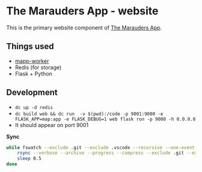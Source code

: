 # The Marauders App - website
This is the primary website component of [The Marauders App](https://mapp.betterinformatics.com).

## Things used
- [mapp-worker](https://github.com/compsoc-edinburgh/mapp-worker)
- Redis (for storage)
- Flask + Python

## Development

- `dc up -d redis`
- `dc build web && dc run  -v $(pwd):/code -p 9001:9000 -e FLASK_APP=map:app -e FLASK_DEBUG=1 web flask run -p 9000 -h 0.0.0.0`
- It should appear on port 9001

**Sync**

```bash
while fswatch --exclude .git --exclude .vscode --recursive --one-event .; do
    rsync --verbose --archive --progress --compress --exclude .git --exclude env --exclude data --exclude config.py --exclude .vscode ./ bi:mapp/mapp-dev
    sleep 0.5
done
```
